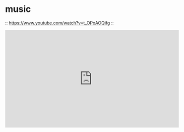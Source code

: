 # music

:: https://www.youtube.com/watch?v=t_OPoAOQifg ::

<iframe width="560" height="315" src="https://www.youtube.com/embed/t_OPoAOQifg" frameborder="0" gesture="media" allow="encrypted-media" allowfullscreen></iframe>
